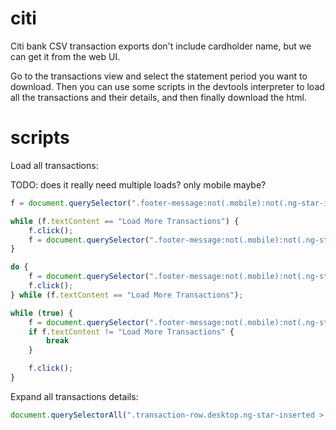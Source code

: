 # citi

Citi bank CSV transaction exports don't include cardholder name, but we can get it from the web UI.

Go to the transactions view and select the statement period you want to
download. Then you can use some scripts in the devtools interpreter to load all
the transactions and their details, and then finally download the html.

# scripts

Load all transactions:

TODO: does it really need multiple loads? only mobile maybe?

```javascript
f = document.querySelector(".footer-message:not(.mobile):not(.ng-star-inserted)")

while (f.textContent == "Load More Transactions") {
    f.click();
    f = document.querySelector(".footer-message:not(.mobile):not(.ng-star-inserted)");
}
```

```javascript
do {
	f = document.querySelector(".footer-message:not(.mobile):not(.ng-star-inserted)")
    f.click();
} while (f.textContent == "Load More Transactions");
```


```javascript
while (true) {
    f = document.querySelector(".footer-message:not(.mobile):not(.ng-star-inserted)");
	if f.textContent != "Load More Transactions" {
		break
	}

    f.click();
}
```

Expand all transactions details:

```javascript
document.querySelectorAll(".transaction-row.desktop.ng-star-inserted > .transaction-description > .cell-wrapper").forEach(tx => tx.click())
```
